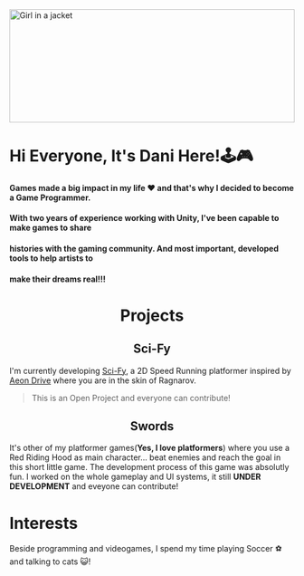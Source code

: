 <div>
  <img src="https://64.media.tumblr.com/c5543874b9cbe98da1d20945a45e989b/tumblr_o5a5r9Z9O71tvppquo1_r1_1280.gifv" alt="Girl in a jacket" width="100%" height="200">
</div>

# Hi Everyone, It's Dani Here!🕹🎮

#### Games made a big impact in my life ❤ and that's why I decided to become a Game Programmer.
#### With two years of experience working with Unity, I've been capable to make games to share
#### histories with the gaming community. And most important, developed tools to help artists to
#### make their dreams real!!! 

<H1 align = "center"> Projects </H1>
<H2 align = "center"> Sci-Fy </H2>

I'm currently developing [Sci-Fy](https://github.com/Danilock/Sci-Fy), a 2D Speed Running platformer inspired by [Aeon Drive](https://store.steampowered.com/app/1252240/Aeon_Drive/) where you are in the skin of Ragnarov.
> This is an Open Project and everyone can contribute!


<H2 align = "center"> Swords </H2>
It's other of my platformer games(<b>Yes, I love platformers</b>) where you use a Red Riding Hood as main character... beat enemies and reach the goal in this short little game.
The development process of this game was absolutly fun. I worked on the whole gameplay and UI systems, it still <b>UNDER DEVELOPMENT</b> and eveyone can contribute!

# Interests
Beside programming and videogames, I spend my time playing Soccer ⚽ and talking to cats 😺!


<!--
**Danilock/Danilock** is a ✨ _special_ ✨ repository because its `README.md` (this file) appears on your GitHub profile.

Here are some ideas to get you started:

- 🔭 I’m currently working on ...
- 🌱 I’m currently learning ...
- 👯 I’m looking to collaborate on ...
- 🤔 I’m looking for help with ...
- 💬 Ask me about ...
- 📫 How to reach me: ...
- 😄 Pronouns: ...
- ⚡ Fun fact: ...
-->
